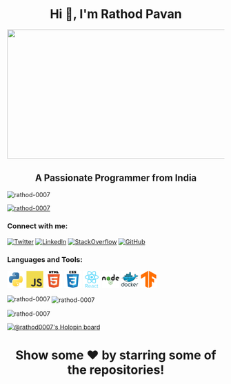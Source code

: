 <h1 align="center">Hi 👋, I'm Rathod Pavan</h1>

<div align="center">
  <img src="https://media.giphy.com/media/dWesBcTLavkZuG35MI/giphy.gif" width="600" height="300"/>
</div>

<h2 align="center">A Passionate Programmer from India</h2>

<p align="left">
  <img src="https://komarev.com/ghpvc/?username=rathod-0007&label=Profile%20views&color=0e75b6&style=flat" alt="rathod-0007" />
</p>

<p align="left">
  <a href="https://github.com/ryo-ma/github-profile-trophy">
    <img src="https://github-profile-trophy.vercel.app/?username=rathod-0007" alt="rathod-0007" />
  </a>
</p>



<h3 align="left">Connect with me:</h3>
<p align="left">
  <a href="https://twitter.com/your_twitter" target="blank"><img align="center" src="https://cdn.jsdelivr.net/npm/simple-icons@3.0.1/icons/twitter.svg" alt="Twitter" height="30" width="40" /></a>
  <a href="https://www.linkedin.com/in/your-linkedin" target="blank"><img align="center" src="https://cdn.jsdelivr.net/npm/simple-icons@3.0.1/icons/linkedin.svg" alt="LinkedIn" height="30" width="40" /></a>
  <a href="https://stackoverflow.com/users/your-stackoverflow" target="blank"><img align="center" src="https://cdn.jsdelivr.net/npm/simple-icons@3.0.1/icons/stackoverflow.svg" alt="StackOverflow" height="30" width="40" /></a>
  <a href="https://github.com/rathod-0007" target="blank"><img align="center" src="https://cdn.jsdelivr.net/npm/simple-icons@3.0.1/icons/github.svg" alt="GitHub" height="30" width="40" /></a>
</p>

<h3 align="left">Languages and Tools:</h3>
<p align="left">
  <a href="#"><img src="https://raw.githubusercontent.com/devicons/devicon/master/icons/python/python-original.svg" alt="Python" width="40" height="40"/></a>
  <a href="#"><img src="https://raw.githubusercontent.com/devicons/devicon/master/icons/javascript/javascript-original.svg" alt="JavaScript" width="40" height="40"/></a>
  <a href="#"><img src="https://raw.githubusercontent.com/devicons/devicon/master/icons/html5/html5-original-wordmark.svg" alt="HTML5" width="40" height="40"/></a>
  <a href="#"><img src="https://raw.githubusercontent.com/devicons/devicon/master/icons/css3/css3-original-wordmark.svg" alt="CSS3" width="40" height="40"/></a>
  <a href="#"><img src="https://raw.githubusercontent.com/devicons/devicon/master/icons/react/react-original-wordmark.svg" alt="React" width="40" height="40"/></a>
  <a href="#"><img src="https://raw.githubusercontent.com/devicons/devicon/master/icons/nodejs/nodejs-original-wordmark.svg" alt="Node.js" width="40" height="40"/></a>
  <a href="#"><img src="https://raw.githubusercontent.com/devicons/devicon/master/icons/docker/docker-original-wordmark.svg" alt="Docker" width="40" height="40"/></a>
  <a href="#"><img src="https://raw.githubusercontent.com/devicons/devicon/master/icons/tensorflow/tensorflow-original.svg" alt="TensorFlow" width="40" height="40"/></a>
</p>

<p><img align="left" src="https://github-readme-stats.vercel.app/api/top-langs?username=rathod-0007&show_icons=true&locale=en&layout=compact" alt="rathod-0007" /></p>
<p>&nbsp;<img align="center" src="https://github-readme-stats.vercel.app/api?username=rathod-0007&show_icons=true&locale=en" alt="rathod-0007" /></p>
<p><img align="center" src="https://github-readme-streak-stats.herokuapp.com/?user=rathod-0007&" alt="rathod-0007" /></p>

[![@rathod0007's Holopin board](https://holopin.me/rathod0007)](https://holopin.io/@rathod0007)

<h1 align="center">Show some ❤️ by starring some of the repositories!</h1>
